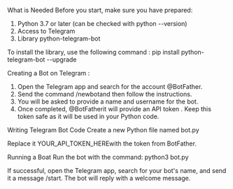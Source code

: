 What is Needed
Before you start, make sure you have prepared:
  1. Python 3.7 or later (can be checked with python --version)
  2. Access to Telegram
  3. Library python-telegram-bot

To install the library, use the following command :
  pip install python-telegram-bot --upgrade
  
Creating a Bot on Telegram :
  1. Open the Telegram app and search for the account @BotFather.
  2. Send the command /newbotand then follow the instructions.
  3. You will be asked to provide a name and username for the bot.
  4. Once completed, @BotFatherit will provide an API token . Keep this token safe as it will be used in your Python code.

Writing Telegram Bot Code
Create a new Python file named bot.py

Replace it YOUR_API_TOKEN_HEREwith the token from BotFather.

Running a Boat
Run the bot with the command:
  python3 bot.py
  
If successful, open the Telegram app, search for your bot's name, and send it a message /start. The bot will reply with a welcome message.

